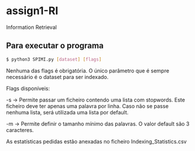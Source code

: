 # assign1-RI

Information Retrieval

## Para executar o programa

```bash
$ python3 SPIMI.py [dataset] [flags]
```

Nenhuma das flags é obrigatória. O único parâmetro que é sempre necessário é o dataset para ser indexado.

Flags disponíveis:

  -s	-> Permite passar um ficheiro contendo uma lista com stopwords. Este ficheiro deve ter apenas uma palavra por linha. Caso não se passe nenhuma lista, será utilizada uma lista por default.

  -m	-> Permite definir o tamanho mínimo das palavras. O valor default são 3 caracteres.

As estatísticas pedidas estão anexadas no ficheiro Indexing_Statistics.csv 